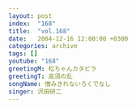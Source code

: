 ```yaml
---
layout: post
index:  "168"
title:  "vol.168"
date:   2004-12-16 12:00:00 +0300
categories: archive
tags: []
youtube: "168"
greetingM: 松ちゃんカタビラ
greetingT: 高須の乱
songName: 憎みきれないろくでなし
singer: 沢田研二
---
```

